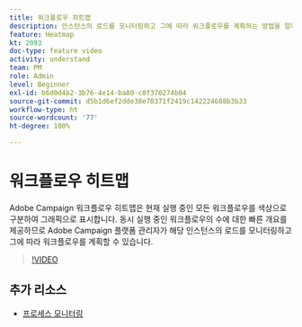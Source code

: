 ```yaml
---
title: 워크플로우 히트맵
description: 인스턴스의 로드를 모니터링하고 그에 따라 워크플로우를 계획하는 방법을 알아봅니다.
feature: Heatmap
kt: 2093
doc-type: feature video
activity: understand
team: PM
role: Admin
level: Beginner
exl-id: b6d0d4b2-3b76-4e14-ba80-c0f370274b04
source-git-commit: d5b1d6ef2dde38e70371f2419c142224688b3b33
workflow-type: ht
source-wordcount: '77'
ht-degree: 100%

---
```


# 워크플로우 히트맵

Adobe Campaign 워크플로우 히트맵은 현재 실행 중인 모든 워크플로우를 색상으로 구분하여 그래픽으로 표시합니다. 동시 실행 중인 워크플로우의 수에 대한 빠른 개요를 제공하므로 Adobe Campaign 플랫폼 관리자가 해당 인스턴스의 로드를 모니터링하고 그에 따라 워크플로우를 계획할 수 있습니다.

>[!VIDEO](https://video.tv.adobe.com/v/25558?quality=12)

## 추가 리소스

* [프로세스 모니터링](https://experienceleague.adobe.com/docs/campaign-classic/using/monitoring-campaign-classic/production-procedures/monitoring-processes.html?lang=ko)
